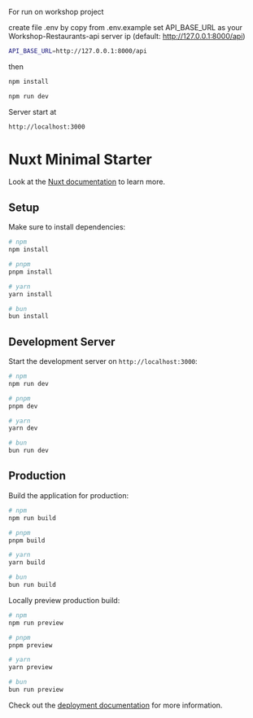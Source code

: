 For run on workshop project

create file .env by copy from .env.example
set API_BASE_URL as your Workshop-Restaurants-api server ip (default: http://127.0.0.1:8000/api)
```bash
API_BASE_URL=http://127.0.0.1:8000/api
```
then
```bash
npm install
```
```bash
npm run dev
```
Server start at
```bash
http://localhost:3000
```

# Nuxt Minimal Starter

Look at the [Nuxt documentation](https://nuxt.com/docs/getting-started/introduction) to learn more.

## Setup

Make sure to install dependencies:

```bash
# npm
npm install

# pnpm
pnpm install

# yarn
yarn install

# bun
bun install
```

## Development Server

Start the development server on `http://localhost:3000`:

```bash
# npm
npm run dev

# pnpm
pnpm dev

# yarn
yarn dev

# bun
bun run dev
```

## Production

Build the application for production:

```bash
# npm
npm run build

# pnpm
pnpm build

# yarn
yarn build

# bun
bun run build
```

Locally preview production build:

```bash
# npm
npm run preview

# pnpm
pnpm preview

# yarn
yarn preview

# bun
bun run preview
```

Check out the [deployment documentation](https://nuxt.com/docs/getting-started/deployment) for more information.
